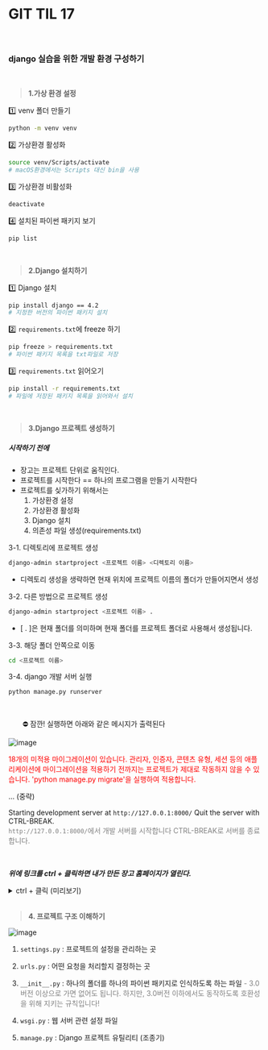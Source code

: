 # GIT TIL 17


<br>

### django 실습을 위한 개발 환경 구성하기

<br>

>  **1.가상 환경 설정**

<aside>
1️⃣ venv 폴더 만들기

```bash
python -m venv venv
```

2️⃣ 가상환경 활성화

```bash
source venv/Scripts/activate
# macOS환경에서는 Scripts 대신 bin을 사용
```

3️⃣ 가상환경 비활성화

```bash
deactivate
```

4️⃣ 설치된 파이썬 패키지 보기

```bash
pip list
```

</aside>

<br>

> **2.Django 설치하기**

<aside>
1️⃣ Django 설치

```bash
pip install django == 4.2
# 지정한 버전의 파이썬 패키지 설치
```

2️⃣  `requirements.txt`에 freeze 하기

```bash
pip freeze > requirements.txt
# 파이썬 패키지 목록을 txt파일로 저장
```

3️⃣ `requirements.txt` 읽어오기

```bash
pip install -r requirements.txt
# 파일에 저장된 패키지 목록을 읽어와서 설치
```

</aside>

<br>

> **3.Django 프로젝트 생성하기**

##### 시작하기 전에
- 장고는 프로젝트 단위로 움직인다.
- 프로젝트를 시작한다 == 하나의 프로그램을 만들기 시작한다
- 프로젝트를 싲가하기 위해서는
    1. 가상환경 설정
    2. 가상환경 활성화
    3. Django 설치
    4. 의존성 파일 생성(requirements.txt)




3-1. 디렉토리에 프로젝트 생성

```bash
django-admin startproject <프로젝트 이름> <디렉토리 이름>
```
*  디렉토리 생성을 생략하면 현재 위치에 프로젝트 이름의 폴더가 만들어지면서 생성

3-2. 다른 방법으로 프로젝트 생성

```bash
django-admin startproject <프로젝트 이름> .
```
*  [ . ]은 현재 폴더를 의미하며 현재 폴더를 프로젝트 폴더로 사용해서 생성됩니다.

3-3. 해당 폴더 안쪽으로 이동

```bash
cd <프로젝트 이름>
```

3-4. django 개발 서버 실행

```bash
python manage.py runserver
```   
   
<br>

　　⛔ 잠깐! 실행하면 아래와 같은 메시지가 출력된다

![image](https://github.com/user-attachments/assets/852b28e9-ba2f-47bc-b9e3-bbe2d3c3882e)

<span style="color:red">18개의 미적용 마이그레이션이 있습니다. 관리자, 인증자, 콘텐츠 유형, 세션 등의 애플리케이션에 마이그레이션을 적용하기 전까지는 프로젝트가 제대로 작동하지 않을 수 있습니다.
'python manage\.py migrate'을 실행하여 적용합니다. </span>

... (중략)

Starting development server at `http://127.0.0.1:8000/`
Quit the server with CTRL-BREAK. <br>
<span style="color:gray">`http://127.0.0.1:8000/`에서 개발 서버를 시작합니다
CTRL-BREAK로 서버를 종료합니다. </span>

<br>


***위에 링크를 ctrl + 클릭하면 내가 만든 장고 홈페이지가 열린다.***


<details>
    <summary> ctrl + 클릭 (미리보기) </summary>

![image](https://github.com/user-attachments/assets/1ab3d591-a921-4bf8-9008-8c8426a83f3c)

</details>

<br>

> **4. 프로젝트 구조 이해하기**

![image](https://github.com/user-attachments/assets/30e014ee-43a2-49fa-9f72-7befcbc476aa)

<aside>

1. `settings.py` : 프로젝트의 설정을 관리하는 곳 
2. `urls.py` : 어떤 요청을 처리할지 결정하는 곳
3. `__init__.py` : 하나의 폴더를 하나의 파이썬 패키지로 인식하도록 하는 파일
    <span style="color:gray"> - 3.0버전 이상으로 가면 없어도 됩니다. 하지만, 3.0버전 이하에서도 동작하도록 호환성을 위해 지키는 규칙입니다! </span>

4. `wsgi.py` : 웹 서버 관련 설정 파일

5. `manage.py` : Django 프로젝트 유틸리티 (조종기)

</aside>

<br>

